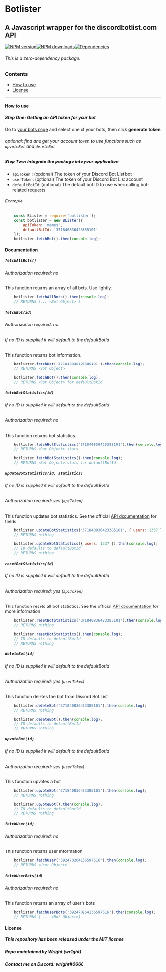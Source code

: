 
# Botlister
## A Javascript wrapper for the discordbotlist.com API
<a href="https://www.npmjs.com/package/botlister"><img src="https://img.shields.io/npm/v/botlister.svg?maxAge=3600" alt="NPM version" /></a><a href="https://www.npmjs.com/package/botlister"><img src="https://img.shields.io/npm/dt/botlister.svg?maxAge=3600" alt="NPM downloads" /></a><a href="https://david-dm.org/discordbots/botlister"><img src="https://img.shields.io/david/discordbots/botlister.svg?maxAge=3600" alt="Dependencies" /></a>

###### This is a zero-dependency package.

### Contents

* [How to use](#how-to-use)
* [License](#license)

------------------

#### How to use

##### Step One: Getting an API token for your bot

Go to [your bots page](https://discordbotlist.com/bots/mine) and select one of your bots, then click **generate token**

###### optional: find and get your account token to use functions such as `upvoteBot` and `deleteBot`

##### Step Two: Integrate the package into your application
* `apiToken` : (optional) The token of your Discord Bot List bot
* `userToken`: (optional) The token of your Discord Bot List account
* `defaultBotId`: (optional) The default bot ID to use when calling bot-related requests

###### Example
```js
    const BLister = require('botlister');
    const botlister = new BLister({
        apiToken: 'memes',
        defaultBotId: '371840836423385101'
    });
    botlister.fetchBot().then(console.log);
```
  

#### Documentation

##### `fetchAllBots()`
###### Authorization required: no

This function returns an array of all bots. Use lightly.
```js
    botlister.fetchAllBots().then(console.log);
    // RETURNS [... <Bot Object> ]
```


##### `fetchBot(id)`
###### Authorization required: no
###### If no ID is supplied it will default to the defaultBotId

This function returns bot information.
```js
    botlister.fetchBot('371840836423385101').then(console.log);
    // RETURNS <Bot Object>

    botlister.fetchBot().then(console.log);
    // RETURNS <Bot Object> for defaultBotId
```


##### `fetchBotStatistics(id)`
###### If no ID is supplied it will default to the defaultBotId
###### Authorization required: no

This function returns bot statistics.
```js
    botlister.fetchBotStatistics('371840836423385101').then(console.log);
    // RETURNS <Bot Object>.stats

    botlister.fetchBotStatistics().then(console.log);
    // RETURNS <Bot Object>.stats for defaultBotId
```


##### `updateBotStatistics(id, statistics)`
###### If no ID is supplied it will default to the defaultBotId
###### Authorization required: yes (`apiToken`)

This function updates bot statistics.
See the official [API documentation](https://discordbotlist.com/api-docs) for fields.
```js
    botlister.updateBotStatistics('371840836423385101', { users: 1337 }).then(console.log);
    // RETURNS nothing

    botlister.updateBotStatistics({ users: 1337 }).then(console.log);
    // ID defaults to defaultBotId
    // RETURNS nothing
```


##### `resetBotStatistics(id)`
###### If no ID is supplied it will default to the defaultBotId
###### Authorization required: yes (`apiToken`)

This function resets all bot statistics.
See the official [API documentation](https://discordbotlist.com/api-docs) for more information.
```js
    botlister.resetBotStatistics('371840836423385101').then(console.log);
    // RETURNS nothing

    botlister.resetBotStatistics().then(console.log);
    // ID defaults to defaultBotId
    // RETURNS nothing
```


##### `deleteBot(id)`
###### If no ID is supplied it will default to the defaultBotId
###### Authorization required: yes (`userToken`)

This function deletes the bot from Discord Bot List
```js
    botlister.deleteBot('371840836423385101').then(console.log);
    // RETURNS nothing

    botlister.deleteBot().then(console.log);
    // ID defaults to defaultBotId
    // RETURNS nothing
```


##### `upvoteBot(id)`
###### If no ID is supplied it will default to the defaultBotId
###### Authorization required: yes (`userToken`)

This function upvotes a bot
```js
    botlister.upvoteBot('371840836423385101').then(console.log);
    // RETURNS nothing

    botlister.upvoteBot().then(console.log);
    // ID defaults to defaultBotId
    // RETURNS nothing
```


##### `fetchUser(id)`
###### Authorization required: no

This function returns user information
```js
    botlister.fetchUser('392470264136597516').then(console.log);
    // RETURNS <User Object>
```


##### `fetchUserBots(id)`
###### Authorization required: no

This function returns an array of user's bots
```js
    botlister.fetchUserBots('392470264136597516').then(console.log);
    // RETURNS [ ... <Bot Object>]
```


#### License
##### This repository has been released under the MIT license.
##### Repo maintained by Wright (wr1ght)
##### Contact me on Discord: wright#0666

 